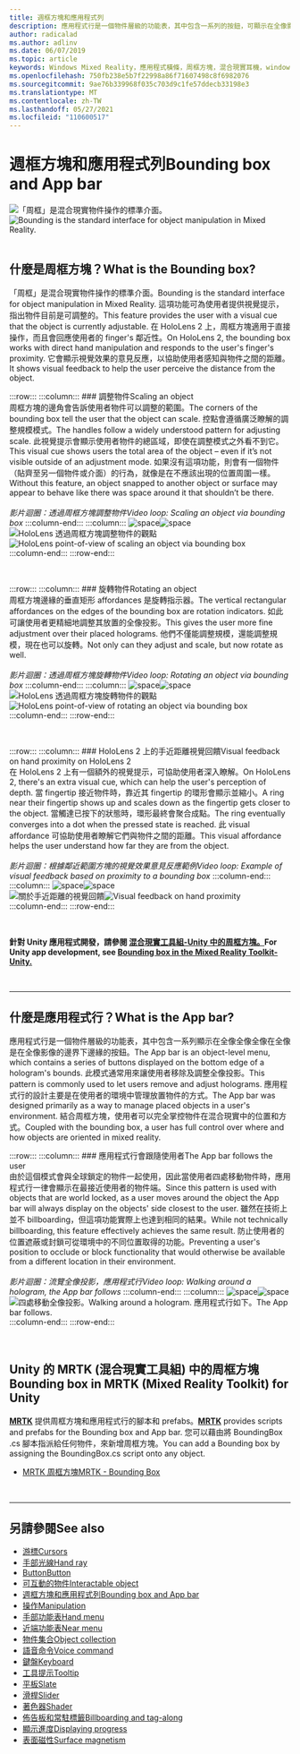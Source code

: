 ```yaml
---
title: 週框方塊和應用程式列
description: 應用程式行是一個物件層級的功能表，其中包含一系列的按鈕，可顯示在全像影像的範圍下邊緣。
author: radicalad
ms.author: adlinv
ms.date: 06/07/2019
ms.topic: article
keywords: Windows Mixed Reality，應用程式橫條，周框方塊，混合現實耳機，windows Mixed Reality 耳機，虛擬實境耳機、HoloLens、MRTK、混合現實工具組
ms.openlocfilehash: 750fb238e5b7f22998a86f71607498c8f6982076
ms.sourcegitcommit: 9ae76b339968f035c703d9c1fe57ddecb33198e3
ms.translationtype: MT
ms.contentlocale: zh-TW
ms.lasthandoff: 05/27/2021
ms.locfileid: "110600517"
---
```

# <a name="bounding-box-and-app-bar"></a><span data-ttu-id="36b89-104">週框方塊和應用程式列</span><span class="sxs-lookup"><span data-stu-id="36b89-104">Bounding box and App bar</span></span>
<span data-ttu-id="36b89-105">![「周框」是混合現實物件操作的標準介面。](images/UX_Hero_BoundingBox.jpg)</span><span class="sxs-lookup"><span data-stu-id="36b89-105">![Bounding is the standard interface for object manipulation in Mixed Reality.](images/UX_Hero_BoundingBox.jpg)</span></span><br>
<br>

## <a name="what-is-the-bounding-box"></a><span data-ttu-id="36b89-106">什麼是周框方塊？</span><span class="sxs-lookup"><span data-stu-id="36b89-106">What is the Bounding box?</span></span>

<span data-ttu-id="36b89-107">「周框」是混合現實物件操作的標準介面。</span><span class="sxs-lookup"><span data-stu-id="36b89-107">Bounding is the standard interface for object manipulation in Mixed Reality.</span></span> <span data-ttu-id="36b89-108">這項功能可為使用者提供視覺提示，指出物件目前是可調整的。</span><span class="sxs-lookup"><span data-stu-id="36b89-108">This feature provides the user with a visual cue that the object is currently adjustable.</span></span> <span data-ttu-id="36b89-109">在 HoloLens 2 上，周框方塊適用于直接操作，而且會回應使用者的 finger's 鄰近性。</span><span class="sxs-lookup"><span data-stu-id="36b89-109">On HoloLens 2, the bounding box works with direct hand manipulation and responds to the user's finger's proximity.</span></span> <span data-ttu-id="36b89-110">它會顯示視覺效果的意見反應，以協助使用者感知與物件之間的距離。</span><span class="sxs-lookup"><span data-stu-id="36b89-110">It shows visual feedback to help the user perceive the distance from the object.</span></span>

:::row:::
    :::column:::
        ### <a name="scaling-an-objectbr"></a><span data-ttu-id="36b89-111">調整物件</span><span class="sxs-lookup"><span data-stu-id="36b89-111">Scaling an object</span></span><br>
        <span data-ttu-id="36b89-112">周框方塊的邊角會告訴使用者物件可以調整的範圍。</span><span class="sxs-lookup"><span data-stu-id="36b89-112">The corners of the bounding box tell the user that the object can scale.</span></span> <span data-ttu-id="36b89-113">控點會遵循廣泛瞭解的調整規模模式。</span><span class="sxs-lookup"><span data-stu-id="36b89-113">The handles follow a widely understood pattern for adjusting scale.</span></span> <span data-ttu-id="36b89-114">此視覺提示會顯示使用者物件的總區域，即使在調整模式之外看不到它。</span><span class="sxs-lookup"><span data-stu-id="36b89-114">This visual cue shows users the total area of the object – even if it’s not visible outside of an adjustment mode.</span></span> <span data-ttu-id="36b89-115">如果沒有這項功能，則會有一個物件（貼齊至另一個物件或介面）的行為，就像是在不應該出現的位置周圍一樣。</span><span class="sxs-lookup"><span data-stu-id="36b89-115">Without this feature, an object snapped to another object or surface may appear to behave like there was space around it that shouldn’t be there.</span></span><br>
        <br>
        <span data-ttu-id="36b89-116">*影片迴圈：透過周框方塊調整物件*</span><span class="sxs-lookup"><span data-stu-id="36b89-116">*Video loop: Scaling an object via bounding box*</span></span>
    :::column-end:::
        :::column:::
        <span data-ttu-id="36b89-117">![space](images/spacer-20x582.png)</span><span class="sxs-lookup"><span data-stu-id="36b89-117">![space](images/spacer-20x582.png)</span></span><br>
       <span data-ttu-id="36b89-118">![HoloLens 透過周框方塊調整物件的觀點](images/HoloLens2_BoundingBox.gif)</span><span class="sxs-lookup"><span data-stu-id="36b89-118">![HoloLens point-of-view of scaling an object via bounding box](images/HoloLens2_BoundingBox.gif)</span></span><br>
    :::column-end:::
:::row-end:::

<br>

:::row:::
    :::column:::
        ### <a name="rotating-an-objectbr"></a><span data-ttu-id="36b89-119">旋轉物件</span><span class="sxs-lookup"><span data-stu-id="36b89-119">Rotating an object</span></span><br>
        <span data-ttu-id="36b89-120">周框方塊邊緣的垂直矩形 affordances 是旋轉指示器。</span><span class="sxs-lookup"><span data-stu-id="36b89-120">The vertical rectangular affordances on the edges of the bounding box are rotation indicators.</span></span> <span data-ttu-id="36b89-121">如此可讓使用者更精細地調整其放置的全像投影。</span><span class="sxs-lookup"><span data-stu-id="36b89-121">This gives the user more fine adjustment over their placed holograms.</span></span> <span data-ttu-id="36b89-122">他們不僅能調整規模，還能調整規模，現在也可以旋轉。</span><span class="sxs-lookup"><span data-stu-id="36b89-122">Not only can they adjust and scale, but now rotate as well.</span></span><br>
        <br>
        <span data-ttu-id="36b89-123">*影片迴圈：透過周框方塊旋轉物件*</span><span class="sxs-lookup"><span data-stu-id="36b89-123">*Video loop: Rotating an object via bounding box*</span></span>
    :::column-end:::
        :::column:::
        <span data-ttu-id="36b89-124">![space](images/spacer-20x582.png)</span><span class="sxs-lookup"><span data-stu-id="36b89-124">![space](images/spacer-20x582.png)</span></span><br>
       <span data-ttu-id="36b89-125">![HoloLens 透過周框方塊旋轉物件的觀點](images/HoloLens2_BoundingBox_Rotate.gif)</span><span class="sxs-lookup"><span data-stu-id="36b89-125">![HoloLens point-of-view of rotating an object via bounding box](images/HoloLens2_BoundingBox_Rotate.gif)</span></span><br>
    :::column-end:::
:::row-end:::

<br>

:::row:::
    :::column:::
        ### <a name="visual-feedback-on-hand-proximity-on-hololens-2br"></a><span data-ttu-id="36b89-126">HoloLens 2 上的手近距離視覺回饋</span><span class="sxs-lookup"><span data-stu-id="36b89-126">Visual feedback on hand proximity on HoloLens 2</span></span><br>
        <span data-ttu-id="36b89-127">在 HoloLens 2 上有一個額外的視覺提示，可協助使用者深入瞭解。</span><span class="sxs-lookup"><span data-stu-id="36b89-127">On HoloLens 2, there's an extra visual cue, which can help the user's perception of depth.</span></span> <span data-ttu-id="36b89-128">當 fingertip 接近物件時，靠近其 fingertip 的環形會顯示並縮小。</span><span class="sxs-lookup"><span data-stu-id="36b89-128">A ring near their fingertip shows up and scales down as the fingertip gets closer to the object.</span></span> <span data-ttu-id="36b89-129">當觸達已按下的狀態時，環形最終會聚合成點。</span><span class="sxs-lookup"><span data-stu-id="36b89-129">The ring eventually converges into a dot when the pressed state is reached.</span></span> <span data-ttu-id="36b89-130">此 visual affordance 可協助使用者瞭解它們與物件之間的距離。</span><span class="sxs-lookup"><span data-stu-id="36b89-130">This visual affordance helps the user understand how far they are from the object.</span></span><br>
        <br>
        <span data-ttu-id="36b89-131">*影片迴圈：根據鄰近範圍方塊的視覺效果意見反應範例*</span><span class="sxs-lookup"><span data-stu-id="36b89-131">*Video loop: Example of visual feedback based on proximity to a bounding box*</span></span>
    :::column-end:::
        :::column:::
        <span data-ttu-id="36b89-132">![space](images/spacer-20x582.png)</span><span class="sxs-lookup"><span data-stu-id="36b89-132">![space](images/spacer-20x582.png)</span></span><br>
       <span data-ttu-id="36b89-133">![關於手近距離的視覺回饋](images/HoloLens2_Proximity.gif)</span><span class="sxs-lookup"><span data-stu-id="36b89-133">![Visual feedback on hand proximity](images/HoloLens2_Proximity.gif)</span></span><br>
    :::column-end:::
:::row-end:::

<br>

<span data-ttu-id="36b89-134">**針對 Unity 應用程式開發，請參閱 [混合現實工具組-Unity 中的周框方塊。](https://microsoft.github.io/MixedRealityToolkit-Unity/Documentation/README_BoundingBox.html)**</span><span class="sxs-lookup"><span data-stu-id="36b89-134">**For Unity app development, see [Bounding box in the Mixed Reality Toolkit-Unity.](https://microsoft.github.io/MixedRealityToolkit-Unity/Documentation/README_BoundingBox.html)**</span></span>

<br>

---

## <a name="what-is-the-app-bar"></a><span data-ttu-id="36b89-135">什麼是應用程式行？</span><span class="sxs-lookup"><span data-stu-id="36b89-135">What is the App bar?</span></span>

<span data-ttu-id="36b89-136">應用程式行是一個物件層級的功能表，其中包含一系列顯示在全像全像全像在全像是在全像影像的邊界下邊緣的按鈕。</span><span class="sxs-lookup"><span data-stu-id="36b89-136">The App bar is an object-level menu, which contains a series of buttons displayed on the bottom edge of a hologram's bounds.</span></span> <span data-ttu-id="36b89-137">此模式通常用來讓使用者移除及調整全像投影。</span><span class="sxs-lookup"><span data-stu-id="36b89-137">This pattern is commonly used to let users remove and adjust holograms.</span></span> <span data-ttu-id="36b89-138">應用程式行的設計主要是在使用者的環境中管理放置物件的方式。</span><span class="sxs-lookup"><span data-stu-id="36b89-138">The App bar was designed primarily as a way to manage placed objects in a user's environment.</span></span> <span data-ttu-id="36b89-139">結合周框方塊，使用者可以完全掌控物件在混合現實中的位置和方式。</span><span class="sxs-lookup"><span data-stu-id="36b89-139">Coupled with the bounding box, a user has full control over where and how objects are oriented in mixed reality.</span></span>

:::row:::
    :::column:::
        ### <a name="the-app-bar-follows-the-userbr"></a><span data-ttu-id="36b89-140">應用程式行會跟隨使用者</span><span class="sxs-lookup"><span data-stu-id="36b89-140">The App bar follows the user</span></span><br>
        <span data-ttu-id="36b89-141">由於這個模式會與全球鎖定的物件一起使用，因此當使用者四處移動物件時，應用程式行一律會顯示在最接近使用者的物件端。</span><span class="sxs-lookup"><span data-stu-id="36b89-141">Since this pattern is used with objects that are world locked, as a user moves around the object the App bar will always display on the objects' side closest to the user.</span></span> <span data-ttu-id="36b89-142">雖然在技術上並不 billboarding，但這項功能實際上也達到相同的結果。</span><span class="sxs-lookup"><span data-stu-id="36b89-142">While not technically billboarding, this feature effectively achieves the same result.</span></span> <span data-ttu-id="36b89-143">防止使用者的位置遮蔽或封鎖可從環境中的不同位置取得的功能。</span><span class="sxs-lookup"><span data-stu-id="36b89-143">Preventing a user's position to occlude or block functionality that would otherwise be available from a different location in their environment.</span></span> <br>
        <br>
        <span data-ttu-id="36b89-144">*影片迴圈：流覽全像投影，應用程式行*</span><span class="sxs-lookup"><span data-stu-id="36b89-144">*Video loop: Walking around a hologram, the App bar follows*</span></span>
    :::column-end:::
        :::column:::
        <span data-ttu-id="36b89-145">![space](images/spacer-20x582.png)</span><span class="sxs-lookup"><span data-stu-id="36b89-145">![space](images/spacer-20x582.png)</span></span><br>
       <span data-ttu-id="36b89-146">![四處移動全像投影。</span><span class="sxs-lookup"><span data-stu-id="36b89-146">![Walking around a hologram.</span></span> <span data-ttu-id="36b89-147">應用程式行如下。](images/HoloLens2_AppBarFollowing.gif)</span><span class="sxs-lookup"><span data-stu-id="36b89-147">The App bar follows.](images/HoloLens2_AppBarFollowing.gif)</span></span><br>
    :::column-end:::
:::row-end:::

<br>


## <a name="bounding-box-in-mrtk-mixed-reality-toolkit-for-unity"></a><span data-ttu-id="36b89-148">Unity 的 MRTK (混合現實工具組) 中的周框方塊</span><span class="sxs-lookup"><span data-stu-id="36b89-148">Bounding box in MRTK (Mixed Reality Toolkit) for Unity</span></span>
<span data-ttu-id="36b89-149">**[MRTK](https://github.com/Microsoft/MixedRealityToolkit-Unity)** 提供周框方塊和應用程式行的腳本和 prefabs。</span><span class="sxs-lookup"><span data-stu-id="36b89-149">**[MRTK](https://github.com/Microsoft/MixedRealityToolkit-Unity)** provides scripts and prefabs for the Bounding box and App bar.</span></span> <span data-ttu-id="36b89-150">您可以藉由將 BoundingBox .cs 腳本指派給任何物件，來新增周框方塊。</span><span class="sxs-lookup"><span data-stu-id="36b89-150">You can add a Bounding box by assigning the BoundingBox.cs script onto any object.</span></span>

* [<span data-ttu-id="36b89-151">MRTK 周框方塊</span><span class="sxs-lookup"><span data-stu-id="36b89-151">MRTK - Bounding Box</span></span>](/windows/mixed-reality/mrtk-unity/features/ux-building-blocks/bounding-box)


<br>

---


## <a name="see-also"></a><span data-ttu-id="36b89-152">另請參閱</span><span class="sxs-lookup"><span data-stu-id="36b89-152">See also</span></span>

* [<span data-ttu-id="36b89-153">游標</span><span class="sxs-lookup"><span data-stu-id="36b89-153">Cursors</span></span>](cursors.md)
* [<span data-ttu-id="36b89-154">手部光線</span><span class="sxs-lookup"><span data-stu-id="36b89-154">Hand ray</span></span>](point-and-commit.md)
* [<span data-ttu-id="36b89-155">Button</span><span class="sxs-lookup"><span data-stu-id="36b89-155">Button</span></span>](button.md)
* [<span data-ttu-id="36b89-156">可互動的物件</span><span class="sxs-lookup"><span data-stu-id="36b89-156">Interactable object</span></span>](interactable-object.md)
* [<span data-ttu-id="36b89-157">週框方塊和應用程式列</span><span class="sxs-lookup"><span data-stu-id="36b89-157">Bounding box and App bar</span></span>](app-bar-and-bounding-box.md)
* [<span data-ttu-id="36b89-158">操作</span><span class="sxs-lookup"><span data-stu-id="36b89-158">Manipulation</span></span>](direct-manipulation.md)
* [<span data-ttu-id="36b89-159">手部功能表</span><span class="sxs-lookup"><span data-stu-id="36b89-159">Hand menu</span></span>](hand-menu.md)
* [<span data-ttu-id="36b89-160">近端功能表</span><span class="sxs-lookup"><span data-stu-id="36b89-160">Near menu</span></span>](near-menu.md)
* [<span data-ttu-id="36b89-161">物件集合</span><span class="sxs-lookup"><span data-stu-id="36b89-161">Object collection</span></span>](object-collection.md)
* [<span data-ttu-id="36b89-162">語音命令</span><span class="sxs-lookup"><span data-stu-id="36b89-162">Voice command</span></span>](voice-input.md)
* [<span data-ttu-id="36b89-163">鍵盤</span><span class="sxs-lookup"><span data-stu-id="36b89-163">Keyboard</span></span>](keyboard.md)
* [<span data-ttu-id="36b89-164">工具提示</span><span class="sxs-lookup"><span data-stu-id="36b89-164">Tooltip</span></span>](tooltip.md)
* [<span data-ttu-id="36b89-165">平板</span><span class="sxs-lookup"><span data-stu-id="36b89-165">Slate</span></span>](slate.md)
* [<span data-ttu-id="36b89-166">滑桿</span><span class="sxs-lookup"><span data-stu-id="36b89-166">Slider</span></span>](slider.md)
* [<span data-ttu-id="36b89-167">著色器</span><span class="sxs-lookup"><span data-stu-id="36b89-167">Shader</span></span>](shader.md)
* [<span data-ttu-id="36b89-168">佈告板和常駐標籤</span><span class="sxs-lookup"><span data-stu-id="36b89-168">Billboarding and tag-along</span></span>](billboarding-and-tag-along.md)
* [<span data-ttu-id="36b89-169">顯示進度</span><span class="sxs-lookup"><span data-stu-id="36b89-169">Displaying progress</span></span>](progress.md)
* [<span data-ttu-id="36b89-170">表面磁性</span><span class="sxs-lookup"><span data-stu-id="36b89-170">Surface magnetism</span></span>](surface-magnetism.md)